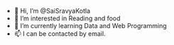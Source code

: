 - 👋 Hi, I’m @SaiSravyaKotla
- 👀 I’m interested in Reading and food
- 🌱 I’m currently learning Data and Web Programming
- 📫 I can be contacted by email.

<!---
SaiSravyaKotla/SaiSravyaKotla is a ✨ special ✨ repository because its `README.md` (this file) appears on your GitHub profile.
You can click the Preview link to take a look at your changes.
--->
